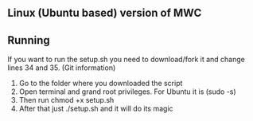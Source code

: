 ## Linux (Ubuntu based) version of MWC

## Running
If you want to run the setup.sh you need to download/fork it and change lines 34 and 35. (Git information)
1. Go to the folder where you downloaded the script
2. Open terminal and grand root privileges. For Ubuntu it is (sudo -s)
3. Then run chmod +x setup.sh
4. After that just ./setup.sh and it will do its magic